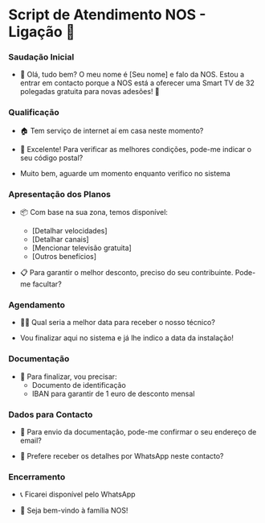 # Script de Atendimento NOS - Ligação 📱 

### Saudação Inicial
- 🤝 Olá, tudo bem? O meu nome é [Seu nome] e falo da NOS. Estou a entrar em contacto porque a NOS está a oferecer uma Smart TV de 32 polegadas gratuita para novas adesões! 🎁

### Qualificação
- 🏠 Tem serviço de internet aí em casa neste momento?

- 📍 Excelente! Para verificar as melhores condições, pode-me indicar o seu código postal?

- Muito bem, aguarde um momento enquanto verifico no sistema

### Apresentação dos Planos
- 📦 Com base na sua zona, temos disponível:
  - [Detalhar velocidades]
  - [Detalhar canais]
  - [Mencionar televisão gratuita]
  - [Outros benefícios]

- 📋 Para garantir o melhor desconto, preciso do seu contribuinte. Pode-me facultar?

### Agendamento
- 👨‍🔧 Qual seria a melhor data para receber o nosso técnico?

- Vou finalizar aqui no sistema e já lhe indico a data da instalação!

### Documentação
- 📄 Para finalizar, vou precisar:
  - Documento de identificação
  - IBAN para garantir de 1 euro de desconto mensal
 
### Dados para Contacto
- 📧 Para envio da documentação, pode-me confirmar o seu endereço de email?

- 💬 Prefere receber os detalhes por WhatsApp neste contacto?

### Encerramento
- 📞 Ficarei disponível pelo WhatsApp

- 🎉 Seja bem-vindo à família NOS!
